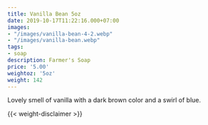 ```yaml
---
title: Vanilla Bean 5oz
date: 2019-10-17T11:22:16.000+07:00
images:
- "/images/vanilla-bean-4-2.webp"
- "/images/vanilla-bean.webp"
tags:
- soap
description: Farmer's Soap
price: '5.00'
weightoz: '5oz'
weight: 142
---
```

Lovely smell of vanilla with a dark brown color and a swirl of blue.




{{< weight-disclaimer >}}